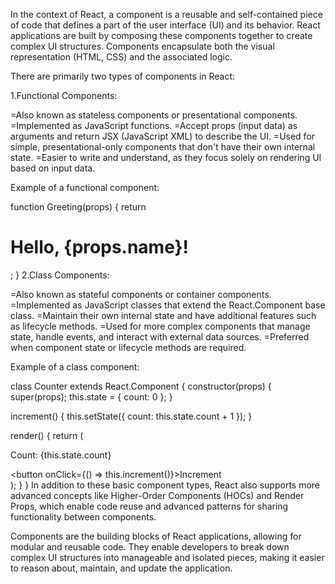 In the context of React, a component is a reusable and self-contained piece of code that defines a part of the user interface (UI) and its behavior. React applications are built by composing these components together to create complex UI structures. Components encapsulate both the visual representation (HTML, CSS) and the associated logic.

There are primarily two types of components in React:

1.Functional Components:

=Also known as stateless components or presentational components.
=Implemented as JavaScript functions.
=Accept props (input data) as arguments and return JSX (JavaScript XML) to describe the UI.
=Used for simple, presentational-only components that don't have their own internal state.
=Easier to write and understand, as they focus solely on rendering UI based on input data.

Example of a functional component:

function Greeting(props) {
  return <h1>Hello, {props.name}!</h1>;
}
2.Class Components:

=Also known as stateful components or container components.
=Implemented as JavaScript classes that extend the React.Component base class.
=Maintain their own internal state and have additional features such as lifecycle methods.
=Used for more complex components that manage state, handle events, and interact with external data sources.
=Preferred when component state or lifecycle methods are required.

Example of a class component:

class Counter extends React.Component {
  constructor(props) {
    super(props);
    this.state = { count: 0 };
  }

  increment() {
    this.setState({ count: this.state.count + 1 });
  }

  render() {
    return (
      <div>
        <p>Count: {this.state.count}</p>
        <button onClick={() => this.increment()}>Increment</button>
      </div>
    );
  }
}
In addition to these basic component types, React also supports more advanced concepts like Higher-Order Components (HOCs) and Render Props, which enable code reuse and advanced patterns for sharing functionality between components.

Components are the building blocks of React applications, allowing for modular and reusable code. They enable developers to break down complex UI structures into manageable and isolated pieces, making it easier to reason about, maintain, and update the application.